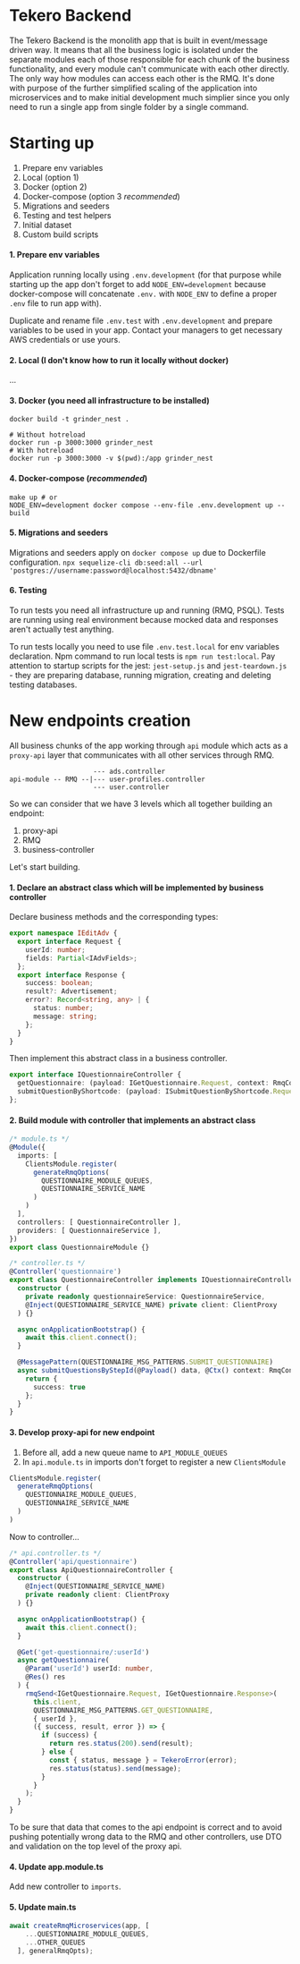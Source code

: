 # Tekero Backend
The Tekero Backend is the monolith app that is built in event/message driven way. It means that all the business logic is isolated under the separate modules each of those responsible for each chunk of the business functionality, and every module can't communicate with each other directly. The only way how modules can access each other is the RMQ. It's done with purpose of the further simplified scaling of the application into microservices and to make initial development much simplier since you only need to run a single app from single folder by a single command. 

   

# Starting up 
1. Prepare env variables
2. Local (option 1)
3. Docker (option 2)
4. Docker-compose (option 3 *recommended*)
5. Migrations and seeders
6. Testing and test helpers
7. Initial dataset
8. Custom build scripts

#### 1. Prepare env variables
Application running locally using `.env.development` (for that purpose while starting up the app don't forget to add `NODE_ENV=development` because docker-compose will concatenate `.env.` with `NODE_ENV` to define a proper `.env` file to run app with).

Duplicate and rename file `.env.test` with `.env.development` and prepare variables to be used in your app. Contact your  managers to get necessary AWS credentials or use yours. 

#### 2. Local (I don't know how to run it locally without docker)
...
#### 3. Docker (you need all infrastructure to be installed)
```
docker build -t grinder_nest .

# Without hotreload
docker run -p 3000:3000 grinder_nest
# With hotreload
docker run -p 3000:3000 -v $(pwd):/app grinder_nest
```

#### 4. Docker-compose (*recommended*)
```
make up # or
NODE_ENV=development docker compose --env-file .env.development up --build
```

#### 5. Migrations and seeders
Migrations and seeders apply on `docker compose up` due to Dockerfile configuration. 
`npx sequelize-cli db:seed:all --url 'postgres://username:password@localhost:5432/dbname'
`

#### 6. Testing
To run tests you need all infrastructure up and running (RMQ, PSQL). Tests are running using real environment because mocked data and responses aren't actually test anything. 

To run tests locally you need to use file `.env.test.local` for env variables declaration. Npm command to run local tests is `npm run test:local`. Pay attention to startup scripts for the jest: `jest-setup.js` and `jest-teardown.js` - they are preparing database, running migration, creating and deleting testing databases. 

# New endpoints creation  
All business chunks of the app working through `api` module which acts as a `proxy-api` layer that communicates with all other services through RMQ. 
```
                     --- ads.controller
api-module -- RMQ --|--- user-profiles.controller
                     --- user.controller
```
So we can consider that we have 3 levels which all together building an endpoint:
1. proxy-api
2. RMQ
3. business-controller  

Let's start building.

#### 1. Declare an abstract class which will be implemented by business controller
Declare business methods and the corresponding types:
```typescript
export namespace IEditAdv {
  export interface Request {
    userId: number;
    fields: Partial<IAdvFields>;
  };
  export interface Response {
    success: boolean;
    result?: Advertisement;
    error?: Record<string, any> | {
      status: number;
      message: string;
    };
  }
}
``` 
Then implement this abstract class in a business controller.
```typescript
export interface IQuestionnaireController {
  getQuestionnaire: (payload: IGetQuestionnaire.Request, context: RmqContext) => Promise<IGetQuestionnaire.Response>
  submitQuestionByShortcode: (payload: ISubmitQuestionByShortcode.Request, context: RmqContext) => Promise<ISubmitQuestionByShortcode.Response>
};
```

#### 2. Build module with controller that implements an abstract class
```typescript
/* module.ts */
@Module({
  imports: [
    ClientsModule.register(
      generateRmqOptions(
        QUESTIONNAIRE_MODULE_QUEUES,
        QUESTIONNAIRE_SERVICE_NAME
      )
    )
  ],
  controllers: [ QuestionnaireController ],
  providers: [ QuestionnaireService ],
})
export class QuestionnaireModule {}

```
```typescript
/* controller.ts */
@Controller('questionnaire')
export class QuestionnaireController implements IQuestionnaireController {
  constructor (
    private readonly questionnaireService: QuestionnaireService,
    @Inject(QUESTIONNAIRE_SERVICE_NAME) private client: ClientProxy
  ) {}

  async onApplicationBootstrap() {
    await this.client.connect();
  }

  @MessagePattern(QUESTIONNAIRE_MSG_PATTERNS.SUBMIT_QUESTIONNAIRE)
  async submitQuestionsByStepId(@Payload() data, @Ctx() context: RmqContext) {
    return {
      success: true
    };
  }
}
```
#### 3. Develop proxy-api for new endpoint
1. Before all, add a new queue name to `API_MODULE_QUEUES`
2. In `api.module.ts` in imports don't forget to register a new `ClientsModule`
```typescript
ClientsModule.register(
  generateRmqOptions(
    QUESTIONNAIRE_MODULE_QUEUES, 
    QUESTIONNAIRE_SERVICE_NAME
  )  
)
```
Now to controller...
```typescript
/* api.controller.ts */
@Controller('api/questionnaire')
export class ApiQuestionnaireController {
  constructor (
    @Inject(QUESTIONNAIRE_SERVICE_NAME)
    private readonly client: ClientProxy
  ) {}

  async onApplicationBootstrap() {
    await this.client.connect();
  }

  @Get('get-questionnaire/:userId')
  async getQuestionnaire(
    @Param('userId') userId: number,
    @Res() res
  ) {
    rmqSend<IGetQuestionnaire.Request, IGetQuestionnaire.Response>(
      this.client,
      QUESTIONNAIRE_MSG_PATTERNS.GET_QUESTIONNAIRE,
      { userId },
      ({ success, result, error }) => {
        if (success) {
          return res.status(200).send(result);
        } else {
          const { status, message } = TekeroError(error);
          res.status(status).send(message);
        }
      }
    );
  }
}
```
To be sure that data that comes to the api endpoint is correct and to avoid pushing potentially wrong data to the RMQ and other controllers, use DTO and validation on the top level of the proxy api.
#### 4. Update app.module.ts
Add new controller to `imports`.
#### 5. Update main.ts
```typescript
await createRmqMicroservices(app, [
    ...QUESTIONNAIRE_MODULE_QUEUES,
    ...OTHER_QUEUES
  ], generalRmqOpts);
```
